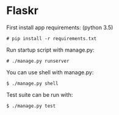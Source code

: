 # Flaskr
First install app requirements: (python 3.5)

    # pip install -r requirements.txt

Run startup script with manage.py:

    # ./manage.py runserver

You can use shell with manage.py:

    $ ./manage.py shell

Test suite can be run with:

    $ ./manage.py test

